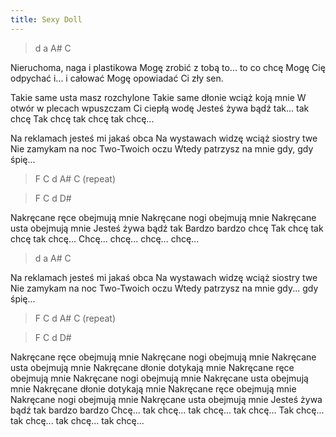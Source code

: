 ```yaml
---
title: Sexy Doll
---
```


<div class="music">

> d a A# C

Nieruchoma, naga i plastikowa
Mogę zrobić z tobą to... to co chcę
Mogę Cię odpychać i... i całować
Mogę opowiadać Ci zły sen.

Takie same usta masz rozchylone
Takie same dłonie wciąż koją mnie
W otwór w plecach wpuszczam Ci ciepłą wodę
Jesteś żywa bądź tak... tak chcę
Tak chcę tak chcę tak chcę...

Na reklamach jesteś mi jakaś obca
Na wystawach widzę wciąż siostry twe
Nie zamykam na noc Two-Twoich oczu
Wtedy patrzysz na mnie gdy, gdy śpię...

> F C d A# C (repeat)

> F C d D#

Nakręcane ręce obejmują mnie
Nakręcane nogi obejmują mnie
Nakręcane usta obejmują mnie
Jesteś żywa bądź tak
Bardzo bardzo chcę
Tak chcę tak chcę tak chcę...
Chcę... chcę... chcę... chcę...

> d a A# C

Na reklamach jesteś mi jakaś obca
Na wystawach widzę wciąż siostry twe
Nie zamykam na noc Two-Twoich oczu
Wtedy patrzysz na mnie gdy... gdy śpię...

> F C d A# C (repeat)

> F C d D#

Nakręcane ręce obejmują mnie
Nakręcane nogi obejmują mnie
Nakręcane usta obejmują mnie
Nakręcane dłonie dotykają mnie
Nakręcane ręce obejmują mnie
Nakręcane nogi obejmują mnie
Nakręcane usta obejmują mnie
Nakręcane dłonie dotykają mnie
Nakręcane ręce obejmują mnie
Nakręcane nogi obejmują mnie
Nakręcane usta obejmują mnie
Jesteś żywa bądź tak bardzo bardzo
Chcę... tak chcę... tak chcę... tak chcę...
Tak chcę... tak chcę... tak chcę... tak chcę...

</div>